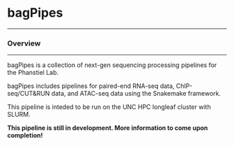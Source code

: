 # bagPipes
***********************

### Overview
***********************
bagPipes is a collection of next-gen sequencing processing pipelines for the Phanstiel Lab.

bagPipes includes pipelines for paired-end RNA-seq data, ChIP-seq/CUT&RUN data, and ATAC-seq data using the Snakemake framework.

This pipeline is inteded to be run on the UNC HPC longleaf cluster with SLURM.

**This pipeline is still in development. More information to come upon completion!**